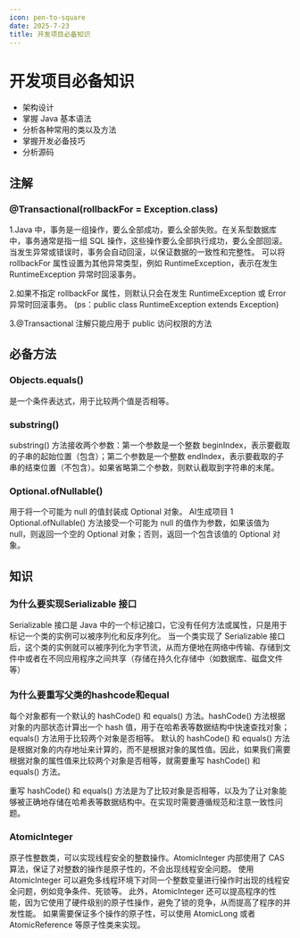 ```yaml
---
icon: pen-to-square
date: 2025-7-23
title: 开发项目必备知识
---
```

# 开发项目必备知识

* 架构设计
* 掌握 Java 基本语法
* 分析各种常用的类以及方法
* 掌握开发必备技巧
* 分析源码
## 注解
### @Transactional(rollbackFor = Exception.class)
1.Java 中，事务是一组操作，要么全部成功，要么全部失败。在关系型数据库中，事务通常是指一组 SQL 操作，这些操作要么全部执行成功，要么全部回滚。
当发生异常或错误时，事务会自动回滚，以保证数据的一致性和完整性。
可以将 rollbackFor 属性设置为其他异常类型，例如 RuntimeException，表示在发生 RuntimeException 异常时回滚事务。

2.如果不指定 rollbackFor 属性，则默认只会在发生 RuntimeException 或 Error 异常时回滚事务。
(ps：public class RuntimeException extends Exception)

3.@Transactional 注解只能应用于 public 访问权限的方法

## 必备方法

### Objects.equals()
是一个条件表达式，用于比较两个值是否相等。

### substring()
substring() 方法接收两个参数：第一个参数是一个整数 beginIndex，表示要截取的子串的起始位置（包含）；第二个参数是一个整数 endIndex，表示要截取的子串的结束位置（不包含）。如果省略第二个参数，则默认截取到字符串的末尾。

### Optional.ofNullable()
用于将一个可能为 null 的值封装成 Optional 对象。
AI生成项目
1
Optional.ofNullable() 方法接受一个可能为 null 的值作为参数，如果该值为 null，则返回一个空的 Optional 对象；否则，返回一个包含该值的 Optional 对象。

## 知识

### 为什么要实现Serializable 接口
Serializable 接口是 Java 中的一个标记接口，它没有任何方法或属性，只是用于标记一个类的实例可以被序列化和反序列化。
当一个类实现了 Serializable 接口后，这个类的实例就可以被序列化为字节流，从而方便地在网络中传输、存储到文件中或者在不同应用程序之间共享（存储在持久化存储中（如数据库、磁盘文件等）
### 为什么要重写父类的hashcode和equal
每个对象都有一个默认的 hashCode() 和 equals() 方法。hashCode() 方法根据对象的内部状态计算出一个 hash 值，用于在哈希表等数据结构中快速查找对象；equals() 方法用于比较两个对象是否相等。
默认的 hashCode() 和 equals() 方法是根据对象的内存地址来计算的，而不是根据对象的属性值。因此，如果我们需要根据对象的属性值来比较两个对象是否相等，就需要重写 hashCode() 和 equals() 方法。

重写 hashCode() 和 equals() 方法是为了比较对象是否相等，以及为了让对象能够被正确地存储在哈希表等数据结构中。在实现时需要遵循规范和注意一致性问题。

### AtomicInteger
原子性整数类，可以实现线程安全的整数操作。AtomicInteger 内部使用了 CAS算法，保证了对整数的操作是原子性的，不会出现线程安全问题。
使用 AtomicInteger 可以避免多线程环境下对同一个整数变量进行操作时出现的线程安全问题，例如竞争条件、死锁等。
此外，AtomicInteger 还可以提高程序的性能，因为它使用了硬件级别的原子性操作，避免了锁的竞争，从而提高了程序的并发性能。
如果需要保证多个操作的原子性，可以使用 AtomicLong 或者 AtomicReference 等原子性类来实现。